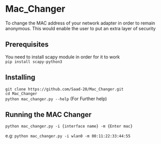 # Mac_Changer
To change the MAC address of your network adapter in order to remain anonymous. This would enable the user to put an extra layer of security

## Prerequisites
You need to install scapy module in order for it to work   
```pip install scapy-python3```

## Installing
```git clone https://github.com/Saad-20/Mac_Changer.git```    
```cd Mac_Changer```    
```python mac_changer.py --help``` (For Further help)

## Running the MAC Changer
```python mac_changer.py -i {interface name} -m {Enter mac}```

e.g: ```python mac_changer.py -i wlan0 -m 00:11:22:33:44:55```


